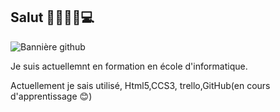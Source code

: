 ## Salut 👋👩🏻‍💻💻

![Bannière github](https://github.com/user-attachments/assets/4a244a76-fa42-4fcb-80b5-73f12483641f)



Je suis actuellemnt en formation en école d'informatique.

Actuellement je sais utilisé, Html5,CCS3, trello,GitHub(en cours d'apprentissage 😊) 
